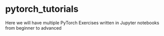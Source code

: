 # pytorch_tutorials
Here we will have multiple PyTorch Exercises written in Jupyter notebooks from beginner to advanced
